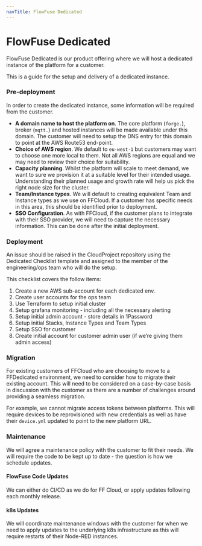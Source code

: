 ```yaml
---
navTitle: FlowFuse Dedicated
---
```


# FlowFuse Dedicated

FlowFuse Dedicated is our product offering where we will host a dedicated instance
of the platform for a customer.

This is a guide for the setup and delivery of a dedicated instance.

### Pre-deployment

In order to create the dedicated instance, some information will be required from the customer.

 - **A domain name to host the platform on**. The core platform (`forge.`), broker (`mqtt.`) and
   hosted instances will be made available under this domain.
   The customer will need to setup the DNS entry for this domain to point at the AWS Route53
   end-point.
 - **Choice of AWS region**. We default to `eu-west-1` but customers may want to choose one more
   local to them. Not all AWS regions are equal and we may need to review their choice for suitability.
 - **Capacity planning**. Whilst the platform will scale to meet demand, we want to sure we provision
   it at a suitable level for their intended usage. Understanding their planned usage and growth rate
   will help us pick the right node size for the cluster.
 - **Team/Instance types**. We will default to creating equivalent Team and Instance types as
   we use on FFCloud. If a customer has specific needs in this area, this should be identified prior
   to deployment.
 - **SSO Configuration**. As with FFCloud, if the customer plans to integrate with their SSO provider,
   we will need to capture the necessary information. This can be done after the initial deployment.


### Deployment

An issue should be raised in the CloudProject repository using the Dedicated Checklist template
and assigned to the member of the engineering/ops team who will do the setup.

This checklist covers the follow items:

1. Create a new AWS sub-account for each dedicated env.
2. Create user accounts for the ops team
2. Use Terraform to setup initial cluster
3. Setup grafana monitoring - including all the necessary alerting
4. Setup initial admin account - store details in 1Password
5. Setup initial Stacks, Instance Types and Team Types
6. Setup SSO for customer
7. Create initial account for customer admin user (if we’re giving them admin access)

### Migration

For existing customers of FFCloud who are choosing to move to a FFDedicated environment,
we need to consider how to migrate their existing account. This will need to be considered
on a case-by-case basis in discussion with the customer as there are a number of challenges
around providing a seamless migration.

For example, we cannot migrate access tokens between platforms. This will require devices
to be reprovisioned with new credentials as well as have their `device.yml` updated to point
to the new platform URL.

### Maintenance

We will agree a maintenance policy with the customer to fit their needs. We will require
the code to be kept up to date - the question is how we schedule updates.

#### FlowFuse Code Updates

We can either do CI/CD as we do for FF Cloud, or apply updates following each monthly release.

#### k8s Updates

We will coordinate maintenance windows with the customer for when we need to apply
updates to the underlying k8s infrastructure as this will require restarts of their
Node-RED instances.

